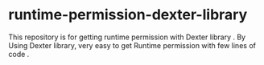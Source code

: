 # runtime-permission-dexter-library
This repository is for getting runtime permission with Dexter library . By Using Dexter library, very easy to get Runtime permission with few lines of code .
